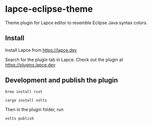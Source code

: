 # lapce-eclipse-theme
Theme plugin for Lapce editor to resemble Eclipse Java syntax colors. 

## Install
Install Lapce from https://lapce.dev

Search for the plugin tab in Lapce. Check out the plugin at https://plugins.lapce.dev


## Development and publish the plugin

```console
brew install rust

cargo install volts
```

Then in the plugin folder, run

```console
volts publish
```
